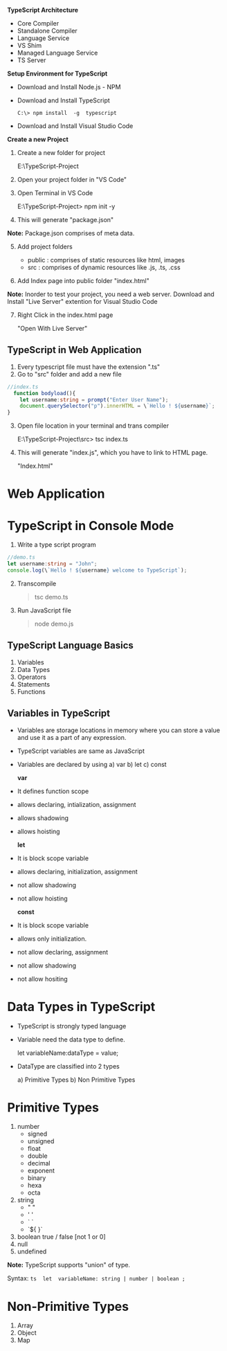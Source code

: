 **TypeScript Architecture**
- Core Compiler
- Standalone Compiler
- Language Service
- VS Shim
- Managed Language Service
- TS Server

**Setup Environment for TypeScript**
- Download and Install Node.js - NPM
- Download and Install TypeScript 

	```C:\> npm install  -g  typescript```

- Download and Install Visual Studio Code

**Create a new Project**
1. Create a new folder for project
	
	E:\TypeScript-Project

2. Open your project folder in "VS Code"

3. Open Terminal in VS Code

     E:\TypeScript-Project> npm  init -y

4. This will generate "package.json"

**Note:**  Package.json  comprises of meta data.


5. Add project folders
	- public	 : comprises of static resources like html, images
	- src	 : comprises of dynamic resources like .js, .ts, .css


6. Add Index page into public folder
	"index.html"

**Note:** Inorder to test your project, you need a web server.
         Download and Install "Live Server" extention for Visual Studio Code

7. Right Click in the index.html page

	"Open With Live Server"


TypeScript in Web Application
-
1. Every typescript file must have the extension  ".ts"
2. Go to "src" folder and add a new file
```ts
//index.ts
  function bodyload(){
    let username:string = prompt("Enter User Name");
    document.querySelector("p").innerHTML = \`Hello ! ${username}`;
}
```

3. Open file location in your terminal and trans compiler

    E:\TypeScript-Project\src> tsc   index.ts

4. This will generate "index.js", which you have to link to HTML page.

	"Index.html"
<!DOCTYPE html>
<html>
    <head>
        <title>Index</title>
        <script src="../src/index.js"></script>
    </head>
    <body onload="bodyload()">
        <h1>Web Application</h1>
        <p></p>
    </body>
</html>

TypeScript in Console Mode
=====================
1. Write a type script program
```ts
//demo.ts
let username:string = "John";
console.log(\`Hello ! ${username} welcome to TypeScript`);
```
2. Transcompile
	
	>tsc  demo.ts

3. Run JavaScript file
	
	>node demo.js


TypeScript Language Basics
-
1. Variables
2. Data Types
3. Operators
4. Statements
5. Functions


Variables in TypeScript
-
- Variables are storage locations in memory where you can store a value and use it as a part of any expression.
- TypeScript variables are same as JavaScript
- Variables are declared by using
	a) var
	b) let
	c) const

	**var**
- It defines function scope
- allows declaring, intialization, assignment
- allows shadowing
- allows hoisting

	**let**
- It is block scope variable
- allows declaring, initialization, assignment
- not allow shadowing
- not allow hoisting

	**const**
- It is block scope variable
- allows only initialization.
- not allow declaring, assignment
- not allow shadowing
- not allow hositing


Data Types in TypeScript
===================
- TypeScript is strongly typed language
- Variable need the data type to define.


	let  variableName:dataType = value;

- DataType are classified into 2 types

	a) Primitive Types
	b) Non Primitive Types


Primitive Types
============
1. number
	- signed
	- unsigned
	- float
	- double
	- decimal
	- exponent
	- binary
	- hexa
	- octa
2. string
	- " "
	- '  '
	- \` `   
	- \`${ }`
3. boolean
	true / false  [not 1 or 0]
4. null
5. undefined

**Note:** TypeScript supports "union" of type.

Syntax:
	```ts 
	let  variableName: string | number | boolean ; 
	```



Non-Primitive Types
===============
1. Array
2. Object
3. Map





